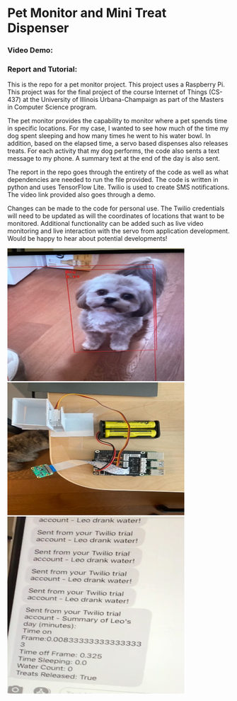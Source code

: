 # Pet Monitor and Mini Treat Dispenser 

### Video Demo: 
### Report and Tutorial:

This is the repo for a pet monitor project. This project uses a Raspberry Pi. This project was for the final project of the course Internet of Things (CS-437) at the University of Illinois Urbana-Champaign as part of the Masters in Computer Science program. 

The pet monitor provides the capability to monitor where a pet spends time in specific locations. For my case, I wanted to see how much of the time my dog spent sleeping and how many times he went to his water bowl. In addition, based on the elapsed time, a servo based dispenses also releases treats. For each activity that my dog performs, the code also sents a text message to my phone. A summary text at the end of the day is also sent. 

The report in the repo goes through the entirety of the code as well as what dependencies are needed to run the file provided. The code is written in python and uses TensorFlow Lite. Twilio is used to create SMS notifications. The video link provided also goes through a demo. 

Changes can be made to the code for personal use. The Twilio credentials will need to be updated as will the coordinates of locations that want to be monitored. Additional functionality can be added such as live video monitoring and live interaction with the servo from application development. Would be happy to hear about potential developments!

<img src="./dog.jpg" alt="alt text" width=400 height=300>

<img src="./layout.jpeg" alt="alt text" width=400 height=300>

<img src="./summary_text.jpg" alt="alt text" width=400 height=400>
